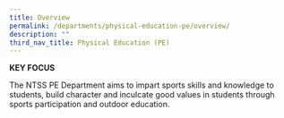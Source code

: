 ```yaml
---
title: Overview
permalink: /departments/physical-education-pe/overview/
description: ""
third_nav_title: Physical Education (PE)
---
```

**KEY FOCUS**

The NTSS PE Department aims to impart sports skills and knowledge to students, build character and inculcate good values in students through sports participation and outdoor education.

